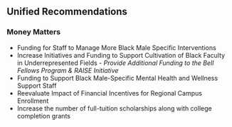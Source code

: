 ## Unified Recommendations

### Money Matters

* Funding for Staff to Manage More Black Male Specific Interventions
* Increase Initiatives and Funding to Support Cultivation of Black Faculty in Underrepresented Fields - _Provide Additional Funding to the Bell Fellows Program & RAISE Initiative_
* Funding to Support Black Male-Specific Mental Health and Wellness Support Staff
* Reevaluate Impact of Financial Incentives for Regional Campus Enrollment
* Increase the number of full-tuition scholarships along with college completion grants
